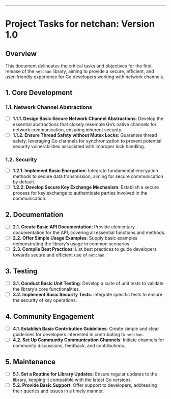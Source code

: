 ---

# Project Tasks for netchan: Version 1.0

## Overview
This document delineates the critical tasks and objectives for the first release of the `netchan` library, aiming to provide a secure, efficient, and user-friendly experience for Go developers working with network channels.

## 1. Core Development
### 1.1. Network Channel Abstractions
- [ ] **1.1.1. Design Basic Secure Network Channel Abstractions**: Develop the essential abstractions that closely resemble Go’s native channels for network communication, ensuring inherent security.
- [ ] **1.1.2. Ensure Thread Safety without Mutex Locks**: Guarantee thread safety, leveraging Go channels for synchronization to prevent potential security vulnerabilities associated with improper lock handling.

### 1.2. Security
- [ ] **1.2.1. Implement Basic Encryption**: Integrate fundamental encryption methods to secure data transmission, aiming for secure communication by default.
- [ ] **1.2.2. Develop Secure Key Exchange Mechanism**: Establish a secure process for key exchange to authenticate parties involved in the communication.

## 2. Documentation
- [ ] **2.1. Create Basic API Documentation**: Provide elementary documentation for the API, covering all essential functions and methods.
- [ ] **2.2. Offer Simple Usage Examples**: Supply basic examples demonstrating the library’s usage in common scenarios.
- [ ] **2.3. Compile Best Practices**: List best practices to guide developers towards secure and efficient use of `netchan`.

## 3. Testing
- [ ] **3.1. Conduct Basic Unit Testing**: Develop a suite of unit tests to validate the library’s core functionalities.
- [ ] **3.2. Implement Basic Security Tests**: Integrate specific tests to ensure the security of key operations.

## 4. Community Engagement
- [ ] **4.1. Establish Basic Contribution Guidelines**: Create simple and clear guidelines for developers interested in contributing to `netchan`.
- [ ] **4.2. Set Up Community Communication Channels**: Initiate channels for community discussions, feedback, and contributions.

## 5. Maintenance
- [ ] **5.1. Set a Routine for Library Updates**: Ensure regular updates to the library, keeping it compatible with the latest Go versions.
- [ ] **5.2. Provide Basic Support**: Offer support to developers, addressing their queries and issues in a timely manner.
